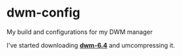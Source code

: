 # dwm-config
My build and configurations for my DWM manager

I've started downloading [**dwm-6.4**](https://dl.suckless.org/dwm/dwm-6.4.tar.gz) and umcompressing it.

